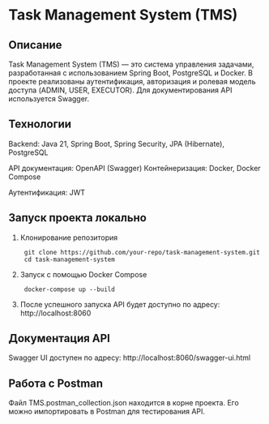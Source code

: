 # Task Management System (TMS)

## Описание

Task Management System (TMS) — это система управления задачами, разработанная с использованием Spring Boot, PostgreSQL и Docker.
В проекте реализованы аутентификация, авторизация и ролевая модель доступа (ADMIN, USER, EXECUTOR).
Для документирования API используется Swagger.

## Технологии

Backend: Java 21, Spring Boot, Spring Security, JPA (Hibernate), PostgreSQL

API документация: OpenAPI (Swagger)
Контейнеризация: Docker, Docker Compose

Аутентификация: JWT

## Запуск проекта локально

1. Клонирование репозитория
   ```
    git clone https://github.com/your-repo/task-management-system.git
    cd task-management-system
   ```

2. Запуск с помощью Docker Compose
   ```
    docker-compose up --build
   ```
4. После успешного запуска API будет доступно по адресу: http://localhost:8060

## Документация API

Swagger UI доступен по адресу: http://localhost:8060/swagger-ui.html

## Работа с Postman

Файл TMS.postman_collection.json находится в корне проекта. Его можно импортировать в Postman для тестирования API.
      
